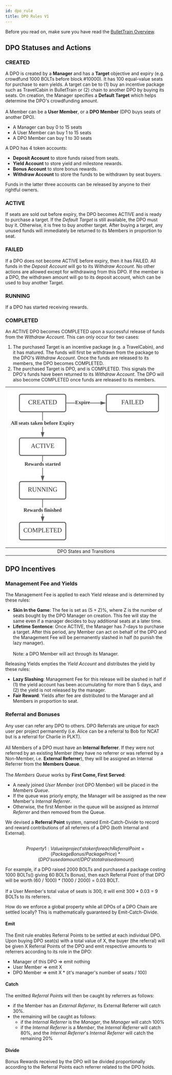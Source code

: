 ```yaml
---
id: dpo_rule
title: DPO Rules V1
---
```


Before you read on, make sure you have read the [BulletTrain Overview](bullettrain.md). 

## DPO Statuses and Actions

### CREATED
A DPO is created by a **Manager** and has a **Target** objective and expiry (e.g. crowdfund 1000 BOLTs before block #10000). It has 100 equal-value seats for purchase to earn yields. A target can be to (1) buy an incentive package such as TravelCabin in BulletTrain or (2) chain to another DPO by buying its seats. On creation, the Manager specifies a **Default Target** which helps determine the DPO's crowdfunding amount.
<br/><br/>
A Member can be a **User Member**, or a **DPO Member** (DPO buys seats of another DPO).
- A Manager can buy 0 to 15 seats
- A User Member can buy 1 to 15 seats
- A DPO Member can buy 1 to 30 seats

A DPO has 4 token accounts: 
- **Deposit Account** to store funds raised from seats.
- **Yield Account** to store yield and milestone rewards.
- **Bonus Account** to store bonus rewards.
- **Withdraw Account** to store the funds to be withdrawn by seat buyers.

Funds in the latter three accounts can be released by anyone to their rightful owners. 

### ACTIVE
If seats are sold out before expiry, the DPO becomes ACTIVE and is ready to purchase a target. If the *Default Target* is still available, the DPO must buy it. Otherwise, it is free to buy another target. After buying a target, any unused funds will immediately be returned to its Members in proportion to seat. 

### FAILED  
If a DPO does not become ACTIVE before expiry, then it has FAILED. All funds in the *Deposit Account* will go to its *Withdraw Account*. No other actions are allowed except for withdrawing from this DPO. If the member is a DPO, the withdrawn amount will go to its deposit account, which can be used to buy another Target.

### RUNNING
If a DPO has started receiving rewards.

### COMPLETED
An ACTIVE DPO becomes COMPLETED upon a successful release of funds from the *Withdraw Account*. This can only occur for two cases:
1. The purchased Target is an incentive package (e.g. a TravelCabin), and it has matured. The funds will first be withdrawn from the package to the DPO's *Withdraw Account*. Once the funds are released to its members, the DPO becomes COMPLETED.
2. The purchased Target is DPO, and is COMPLETED. This signals the DPO's funds have been returned to its *Withdraw Account*. The DPO will also become COMPLETED once funds are released to its members.

| ![DPO States](/img/DPO_States.svg) |
|:--:|
| DPO States and Transitions |

## DPO Incentives

### Management Fee and Yields

The Management Fee is applied to each Yield release and is determined by these rules:
- **Skin In the Game**: The fee is set as (5 + Z)%, where Z is the number of seats bought by the DPO Manager on creation. This fee will stay the same even if a manager decides to buy additional seats at a later time.
- **Lifetime Sentence**: Once ACTIVE, the Manager has 7-days to purchase a target. After this period, any Member can act on behalf of the DPO and the Management Fee will be permanently slashed in half (to punish the lazy manager).
<br/><br/>
Note: a DPO Member will act through its Manager.

Releasing Yields empties the *Yield Account* and distributes the yield by these rules:
- **Lazy Slashing**: Management Fee for this release will be slashed in half if (1) the yield account has been accumulating for more than 5 days, and (2) the yield is not released by the manager.
- **Fair Reward**: Yields after fee are distributed to the Manager and all Members in proportion to seat.

### Referral and Bonuses
Any user can refer any DPO to others. DPO Referrals are unique for each user per project permanently (i.e. Alice can be a referral to Bob for NCAT but is a referral for Charlie in PLKT).
<br/><br/>
All Members of a DPO must have an **Internal Referrer**. If they were not referred by an existing Member (they have no referrer or was referred by a Non-Member, i.e. **External Referrer**), they will be assigned an Internal Referrer from the **Members Queue**.
<br/><br/>
The *Members Queue* works by **First Come, First Served**:
- A newly joined *User Member* (not DPO Member) will be placed in the *Members Queue*.
- If the queue was priorly empty, the Manager will be assigned as the new Member's *Internal Referrer*.
- Otherwise, the first Member in the queue will be assigned as *Internal Referrer* and then removed from the Queue.

We devised a **Referral Point** system, named Emit-Catch-Divide to record and reward contributions of all referrers of a DPO (both Internal and External).
<br/><br/>
```math
Property 1:

  Value in project's token for each Referral Point 
      = (Package Bonus / Package Price) * 
        (DPO's used amount / DPO's total raised amount)
        
```

For example, if a DPO raised 2000 BOLTs and purchased a package costing 1000 BOLTs() giving 60 BOLTs Bonus), 
then each Referral Point of that DPO will be worth (60 / 1000) * (1000 / 2000) = 0.03 BOLT.
<br/><br/>
If a User Member's total value of seats is 300, it will emit 300 * 0.03 = 9 BOLTs to its referrers.

How do we enforce a global property while all DPOs of a DPO Chain are settled locally? This is mathematically guaranteed by Emit-Catch-Divide.

#### Emit
The Emit rule enables Referral Points to be settled at each individual DPO. Upon buying DPO seat(s) with a total value of X, the buyer (the referral) will be given X Referral Points of the DPO and emit respective amounts to referrers according to its role in the DPO:
- Manager of this DPO => emit nothing
- User Member => emit X
- DPO Member => emit X * (it's manager's number of seats / 100)

#### Catch
The emitted *Referral Points* will then be caught by referrers as follows:
- if the Member has an *External Referrer*, its External Referrer will catch 30%.
- the remaining will be caught as follows:
  - if the *Internal Referrer* is the *Manager*, the *Manager* will catch 100%
  - if the *Internal Referrer* is a *Member*, the *Internal Referrer* will catch 80%, and the *Internal Referrer*'s *Internal Referrer* will catch the remaining 20%

#### Divide
Bonus Rewards received by the DPO will be divided proportionally according to the Referral Points each referrer related to the DPO holds.
